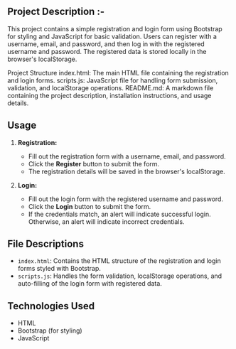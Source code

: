 ## Project Description :-
This project contains a simple registration and login form using Bootstrap for styling and JavaScript for basic validation. Users can register with a username, email, and password, and then log in with the registered username and password. The registered data is stored locally in the browser's localStorage.

Project Structure
index.html: The main HTML file containing the registration and login forms.
scripts.js: JavaScript file for handling form submission, validation, and localStorage operations.
README.md: A markdown file containing the project description, installation instructions, and usage details.

## Usage

1. **Registration:**
    - Fill out the registration form with a username, email, and password.
    - Click the **Register** button to submit the form.
    - The registration details will be saved in the browser's localStorage.

2. **Login:**
    - Fill out the login form with the registered username and password.
    - Click the **Login** button to submit the form.
    - If the credentials match, an alert will indicate successful login. Otherwise, an alert will indicate incorrect credentials.

## File Descriptions

- `index.html`: Contains the HTML structure of the registration and login forms styled with Bootstrap.
- `scripts.js`: Handles the form validation, localStorage operations, and auto-filling of the login form with registered data.

## Technologies Used

- HTML
- Bootstrap (for styling)
- JavaScript

